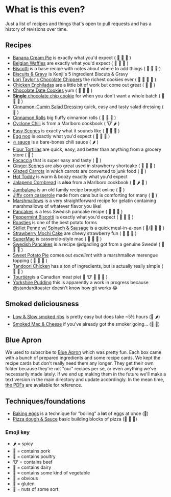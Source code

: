 # What is this even?
Just a list of recipes and things that's open to pull requests and has a history of revisions over time.

## Recipes
- [Banana Cream Pie](recipes/banana-cream-pie.md) is exactly what you'd expect ( :milk_glass: :egg: :bread: )
- [Belgian Waffles](recipes/belgian-waffles.md) are exactly what you'd expect ( :milk_glass: :egg: :bread: )
- [Biscotti](recipes/biscotti.md) is a base recipe with notes about where to add things ( :milk_glass: :egg: :bread: )
- [Biscuits & Gravy](recipes/biscuits-and-gravy.md) is Kenji's 5 ingredient Biscuts & Gravy
- [Lori Taylor's Chocolate Chippers](recipes/chippers.md) the richest cookies ever ( :milk_glass: :egg: :bread: :peanuts: )
- [Chicken Enchiladas](recipes/chicken-enchiladas.md) are a little bit of work but come out great ( :chicken: :bread: )
- [Chocolate Date Cookies](recipes/chocodate.md) yum ( :milk_glass: :egg: :bread: )
- [**Single** chocolate chip cookie](recipes/single-chocolate-chip.md) for when you don't want a whole batch ( :milk_glass: :egg: :bread: )
- [Cinnamon-Cumin Salad Dressing](recipes/cinnamon-cumin-salad-dressing.md) quick, easy and tasty salad dressing ( :green_salad: )
- [Cinnamon Rolls](recipes/cinnamon-rolls.md) big fluffy cinnamon rolls ( :milk_glass: :egg: :bread: )
- [Cyclone Chili](recipes/cyclone-chili.md) is from a Marlboro cookbook ( :cow: :hot_pepper: )
- [Easy Scones](recipes/easy-scones.md) is exactly what it sounds like ( :egg: :milk_glass: :bread: )
- [Egg nog](recipes/egg-nog.md) is exactly what you'd expect ( :egg: :milk_glass: :santa: )
- [:fire: sauce](recipes/firesauce.md) is a bare-bones chili sauce ( :hot_pepper: )
- [Flour Tortillas](recipes/flour-tortillas.md) are quick, easy, and better than anything from a grocery store ( :bread: )
- [Focaccia](recipes/focaccia.md) that is super easy and tasty ( :bread: )
- [Ginger Scones](recipes/gingerscones.md) are also great used in strawberry shortcake ( :milk_glass: :egg: :bread: )
- [Glazed Carrots](recipes/carrots.md) in which carrots are converted to junk food ( :leaves: )
- [Hot Toddy](recipes/hot-toddy.md) is warm & boozy exactly what you'd expect
- [Jalapeno Cornbread](recipes/jalapeno-cornbread.md) is **also** from a Marlboro cookbook ( :milk_glass: :hot_pepper: :bread: )
- [Jambalaya](recipes/jambalaya.md) is an old family recipe brought online ( :pig: )
- [Jiffy corn casserole](recipes/jiffy-corn-casserole.md) made from cans but is comforting for many ( :milk_glass: )
- [Marshmallows](recipes/marshmallows.md) is a very straightforward recipe for gelatin containing marshmallows of whatever flavor you like!
- [Pancakes](recipes/pancakes.md) is a less Swedish pancake recipe ( :milk_glass: :egg: :bread: )
- [Peppermint Biscotti](recipes/peppermint-biscotti.md) is exactly what you'd expect ( :milk_glass: :egg: :bread: )
- [Roasties](recipes/roasties.md) is one of the best potato forms
- [Skillet Penne w/ Spinach & Sausage](recipes/skillet-penne.md) is a quick meal-in-a-pan ( :pig:/:chicken: :leaves: :bread: )
- [Strawberry Mochi Cake](recipes/strawberry-mochi-cake.md) are chewy strawberry fun ( :bread: :milk_glass: :egg: )
- [SuperMac](recipes/mac-n-chz.md) is casserole-style mac ( :milk_glass: :egg: :bread: )
- [Swedish Pancakes](recipes/swedish-pancakes.md) is a recipe @dgadling got from a genuine Swede! ( :egg: :milk_glass: :bread: )
- [Sweet Potato Pie](recipes/sweet-potato-pie.md) comes out *excellent* with a marshmallow merengue topping ( :egg: :milk_glass: :bread: )
- [Tandoori Chicken](recipes/tandoori-chicken.md) has a ton of ingredients, but is actually really simple ( :chicken: :milk_glass: )
- [Tourtière](recipes/Tourtière.md)is a Canadian meat pie( :pig: :cow: :bread: :egg: :milk_glass: )
- [Yorkshire Pudding](recipes/yorkies.md) this is apparently a work in progress because @standardtoaster doesn't know how git works :joy:

## Smoked deliciousness
- [Low & Slow smoked ribs](recipes/low-slow-smoked-ribs.md) is pretty easy but does take ~5½ hours (:pig: :hot_pepper:)
- [Smoked Mac & Cheese](recipes/smoked-mac-cheeze.md) if you've already got the smoker going... (:pig: :milk_glass:)

## Blue Apron
We used to subscribe to [Blue Apron](https://www.blueapron.com) which was pretty fun. Each box came with a bunch of prepared ingredients and some recipe cards. We kept the recipe cards but don't really need them any longer. They get their own folder because they're not "our" recipes per se, or even anything we've necessarily made lately. If we end up making them in the future we'll make a text version in the main directory and update accordingly. In the mean time, [the PDFs](blue-apron/) are available for reference.

## Techniques/foundations
- [Baking eggs](recipes/baked-eggs.md) is a technique for "boiling" a **lot** of eggs at once (:egg:)
- [Pizza dough & Sauce](recipes/pizza.md) basic building blocks of pizza (:leaves: :milk_glass: :bread:)

### Emoji key
- :hot_pepper: = spicy
- :pig: = contains pork
- :chicken: = contains poultry
- :cow: = contains beef
- :milk_glass: = contains dairy
- :leaves: = contains some kind of vegetable
- :egg: = obvious
- :bread: = gluten
- :peanuts: = nuts of some sort
